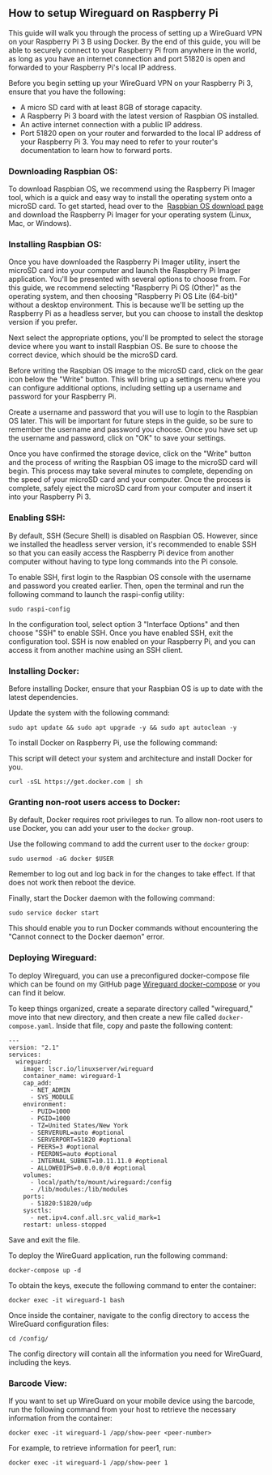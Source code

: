 ## How to setup Wireguard on Raspberry Pi


This guide will walk you through the process of setting up a WireGuard VPN on your Raspberry Pi 3 B using Docker. By the end of this guide, you will be able to securely connect to your Raspberry Pi from anywhere in the world, as long as you have an internet connection and port 51820 is open and forwarded to your Raspberry Pi's local IP address.

Before you begin setting up your WireGuard VPN on your Raspberry Pi 3, ensure that you have the following:

- A micro SD card with at least 8GB of storage capacity.
- A Raspberry Pi 3 board with the latest version of Raspbian OS installed.
- An active internet connection with a public IP address.
- Port 51820 open on your router and forwarded to the local IP address of your Raspberry Pi 3. You may need to refer to your router's documentation to learn how to forward ports.

### Downloading Raspbian OS:

To download Raspbian OS, we recommend using the Raspberry Pi Imager tool, which is a quick and easy way to install the operating system onto a microSD card. To get started, head over to the  [Raspbian OS download page](https://www.raspberrypi.com/software/) and download the Raspberry Pi Imager for your operating system (Linux, Mac, or Windows).

### Installing Raspbian OS:

Once you have downloaded the Raspberry Pi Imager utility, insert the microSD card into your computer and launch the Raspberry Pi Imager application. You'll be presented with several options to choose from. For this guide, we recommend selecting "Raspberry Pi OS (Other)" as the operating system, and then choosing "Raspberry Pi OS Lite (64-bit)" without a desktop environment. This is because we'll be setting up the Raspberry Pi as a headless server, but you can choose to install the desktop version if you prefer.

Next select the appropriate options, you'll be prompted to select the storage device where you want to install Raspbian OS. Be sure to choose the correct device, which should be the microSD card.

Before writing the Raspbian OS image to the microSD card, click on the gear icon below the "Write" button. This will bring up a settings menu where you can configure additional options, including setting up a username and password for your Raspberry Pi.

Create a username and password that you will use to login to the Raspbian OS later. This will be important for future steps in the guide, so be sure to remember the username and password you choose. Once you have set up the username and password, click on "OK" to save your settings.

Once you have confirmed the storage device, click on the "Write" button and the process of writing the Raspbian OS image to the microSD card will begin. This process may take several minutes to complete, depending on the speed of your microSD card and your computer. Once the process is complete, safely eject the microSD card from your computer and insert it into your Raspberry Pi 3.

### Enabling SSH:

By default, SSH (Secure Shell) is disabled on Raspbian OS. However, since we installed the headless server version, it's recommended to enable SSH so that you can easily access the Raspberry Pi device from another computer without having to type long commands into the Pi console.

To enable SSH, first login to the Raspbian OS console with the username and password you created earlier. Then, open the terminal and run the following command to launch the raspi-config utility:

```
sudo raspi-config
```

In the configuration tool, select option 3 "Interface Options" and then choose "SSH" to enable SSH. Once you have enabled SSH, exit the configuration tool. SSH is now enabled on your Raspberry Pi, and you can access it from another machine using an SSH client.

### Installing Docker:

Before installing Docker, ensure that your Raspbian OS is up to date with the latest dependencies.

Update the system with the following command:

```
sudo apt update && sudo apt upgrade -y && sudo apt autoclean -y
```

To install Docker on Raspberry Pi, use the following command:

This script will detect your system and architecture and install Docker for you.

```
curl -sSL https://get.docker.com | sh
```

### Granting non-root users access to Docker:

By default, Docker requires root privileges to run. To allow non-root users to use Docker, you can add your user to the `docker` group.

Use the following command to add the current user to the `docker` group:

```
sudo usermod -aG docker $USER
```

Remember to log out and log back in for the changes to take effect. If that does not work then reboot the device.

Finally, start the Docker daemon with the following command:

```
sudo service docker start
```

This should enable you to run Docker commands without encountering the "Cannot connect to the Docker daemon" error.

### Deploying Wireguard:

To deploy Wireguard, you can use a preconfigured docker-compose file which can be found on my GitHub page [Wireguard docker-compose](https://github.com/sohaib1khan/home_server_setup/blob/main/cloudserver_setup/wireguard/docker-compose.yaml) or you can find it below.

To keep things organized, create a separate directory called "wireguard," move into that new directory, and then create a new file called `docker-compose.yaml`. Inside that file, copy and paste the following content:

```
---
version: "2.1"
services:
  wireguard:
    image: lscr.io/linuxserver/wireguard
    container_name: wireguard-1
    cap_add:
      - NET_ADMIN
      - SYS_MODULE
    environment:
      - PUID=1000
      - PGID=1000
      - TZ=United States/New York
      - SERVERURL=auto #optional
      - SERVERPORT=51820 #optional
      - PEERS=3 #optional
      - PEERDNS=auto #optional
      - INTERNAL_SUBNET=10.11.11.0 #optional
      - ALLOWEDIPS=0.0.0.0/0 #optional
    volumes:
      - local/path/to/mount/wireguard:/config
      - /lib/modules:/lib/modules
    ports:
      - 51820:51820/udp
    sysctls:
      - net.ipv4.conf.all.src_valid_mark=1
    restart: unless-stopped
```

Save and exit the file.

To deploy the WireGuard application, run the following command:

```
docker-compose up -d
```

To obtain the keys, execute the following command to enter the container:

```
docker exec -it wireguard-1 bash
```

Once inside the container, navigate to the config directory to access the WireGuard configuration files:

```
cd /config/
```

The config directory will contain all the information you need for WireGuard, including the keys.

### Barcode View:

If you want to set up WireGuard on your mobile device using the barcode, run the following command from your host to retrieve the necessary information from the container:

```
docker exec -it wireguard-1 /app/show-peer <peer-number>
```

For example, to retrieve information for peer1, run:

```
docker exec -it wireguard-1 /app/show-peer 1
```